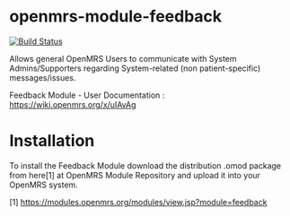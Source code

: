openmrs-module-feedback
=======================

[![Build Status](https://travis-ci.org/openmrs/openmrs-module-feedback.png?branch=master)](https://travis-ci.org/openmrs/openmrs-module-feedback)

Allows general OpenMRS Users to communicate with System Admins/Supporters regarding System-related (non patient-specific) messages/issues.

Feedback Module - User Documentation : https://wiki.openmrs.org/x/uIAvAg

Installation
============

To install the Feedback Module download the distribution .omod package from here[1] at OpenMRS Module Repository and upload it into your OpenMRS system.

[1] https://modules.openmrs.org/modules/view.jsp?module=feedback
